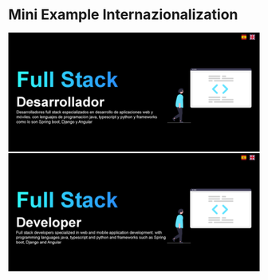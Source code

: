 # Mini Example Internazionalization

![](./img/changeLanguaje_01.png)
![](./img/changeLanguaje_02.png)